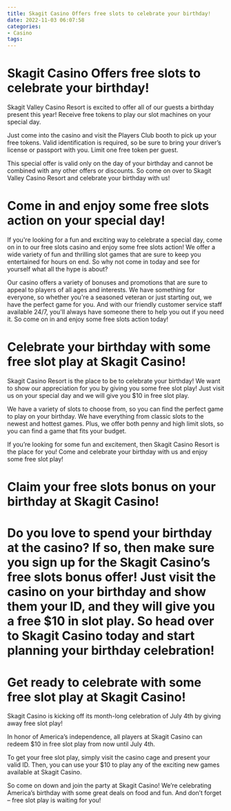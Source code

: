 ```yaml
---
title: Skagit Casino Offers free slots to celebrate your birthday!
date: 2022-11-03 06:07:58
categories:
- Casino
tags:
---
```



#  Skagit Casino Offers free slots to celebrate your birthday!

Skagit Valley Casino Resort is excited to offer all of our guests a birthday present this year! Receive free tokens to play our slot machines on your special day.

Just come into the casino and visit the Players Club booth to pick up your free tokens. Valid identification is required, so be sure to bring your driver’s license or passport with you. Limit one free token per guest.

This special offer is valid only on the day of your birthday and cannot be combined with any other offers or discounts. So come on over to Skagit Valley Casino Resort and celebrate your birthday with us!

#  Come in and enjoy some free slots action on your special day!

If you're looking for a fun and exciting way to celebrate a special day, come on in to our free slots casino and enjoy some free slots action! We offer a wide variety of fun and thrilling slot games that are sure to keep you entertained for hours on end. So why not come in today and see for yourself what all the hype is about?

Our casino offers a variety of bonuses and promotions that are sure to appeal to players of all ages and interests. We have something for everyone, so whether you're a seasoned veteran or just starting out, we have the perfect game for you. And with our friendly customer service staff available 24/7, you'll always have someone there to help you out if you need it. So come on in and enjoy some free slots action today!

#  Celebrate your birthday with some free slot play at Skagit Casino!

Skagit Casino Resort is the place to be to celebrate your birthday! We want to show our appreciation for you by giving you some free slot play! Just visit us on your special day and we will give you $10 in free slot play.

We have a variety of slots to choose from, so you can find the perfect game to play on your birthday. We have everything from classic slots to the newest and hottest games. Plus, we offer both penny and high limit slots, so you can find a game that fits your budget.

If you’re looking for some fun and excitement, then Skagit Casino Resort is the place for you! Come and celebrate your birthday with us and enjoy some free slot play!

#  Claim your free slots bonus on your birthday at Skagit Casino!

#

# Do you love to spend your birthday at the casino? If so, then make sure you sign up for the Skagit Casino’s free slots bonus offer! Just visit the casino on your birthday and show them your ID, and they will give you a free $10 in slot play. So head over to Skagit Casino today and start planning your birthday celebration!

#  Get ready to celebrate with some free slot play at Skagit Casino!

Skagit Casino is kicking off its month-long celebration of July 4th by giving away free slot play!

In honor of America’s independence, all players at Skagit Casino can redeem $10 in free slot play from now until July 4th.

To get your free slot play, simply visit the casino cage and present your valid ID. Then, you can use your $10 to play any of the exciting new games available at Skagit Casino.

So come on down and join the party at Skagit Casino! We’re celebrating America’s birthday with some great deals on food and fun. And don’t forget – free slot play is waiting for you!